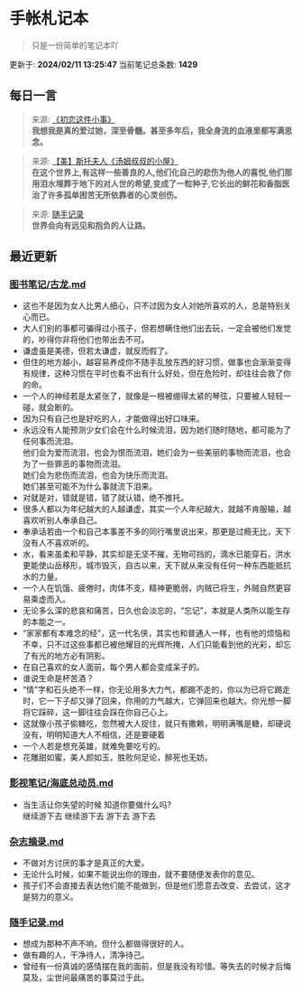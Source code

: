 # 手帐札记本
> 只是一份简单的笔记本吖

更新于: **2024/02/11 13:25:47**
当前笔记总条数: **1429**
## 每日一言
> 来源: [《初恋这件小事》](图书笔记/《初恋这件小事》.md)<br>**我想我是真的爱过她，深至骨髓。甚至多年后，我全身流的血液里都写满思念。**

> 来源: [【美】斯托夫人《汤姆叔叔的小屋》](图书笔记/【美】斯托夫人《汤姆叔叔的小屋》.md)<br>**在这个世界上,有这样一些善良的人,他们化自己的悲伤为他人的喜悦,他们那用泪水埋葬于地下的对人世的希望,变成了一粒种子,它长出的鲜花和香脂医治了许多孤单困苦无所依靠者的心灵创伤。**

> 来源: [随手记录](随手记录.md)<br>**世界会向有远见和抱负的人让路。**

## 最近更新
### [图书笔记/古龙.md](图书笔记/古龙.md)
- 这也不是因为女人比男人细心，只不过因为女人对她所喜欢的人，总是特别关心而已。
- 大人们别的事都可骗得过小孩子，但若想瞒住他们出去玩，一定会被他们发觉的，吵得你非将他们也带出去不可。
- 谦虚虽是美德，但若太谦虚，就反而假了。
- 但住的地方越小，越容易养成你不随手乱放东西的好习惯，做事也会渐渐变得有规律，这种习惯在平时也看不出有什么好处，但在危险时，却往往会救了你的命。
- 一个人的神经若是太紧张了，就像是一根被绷得太紧的琴弦，只要被人轻轻一碰，就会断的。
- 因为只有自己也是好吃的人，才能做得出好口味来。
- 永远没有人能预测少女们会在什么时候流泪，因为她们随时随地，都可能为了任何事而流泪。<br>他们会为爱而流泪，也会为恨而流泪，她们会为一些美丽的事物而流泪，也会为了一些罪恶的事物而流泪。<br>她们会为悲伤而流泪，也会为快乐而流泪。<br>她们甚至可能不为什么事就流下泪来。
- 对就是对，错就是错，错了就认错，绝不推托。
- 很多人都以为年纪越大的人越谦虚，其实一个人年纪越大，就越不肯服输，越喜欢听别人奉承自己。
- 奉承话若由一个和自己本事差不多的同行嘴里说出来，那更是过瘾无比，天下没有人不喜欢听的。
- 水，看来虽柔和平静，其实却是无坚不摧，无物可挡的，滴水已能穿石，洪水更能使山岳移形，城市毁灭，自古以来，天下就从来没有任何一种东西能抵抗水的力量。
- 一个人在饥饿、疲倦时，肉体不支，精神更脆弱，内贼已将生，外贼自然更容易乘虚而入。
- 无论多么深的悲哀和痛苦，日久也会淡忘的，“忘记”，本就是人类所以能生存的本能之一。
- “家家都有本难念的经”，这一代名侠，其实也和普通人一样，也有他的烦恼和不幸，只不过这些事都已被他耀目的光辉所掩，人们只能看到他的光彩，却忘了有光的地方必有阴影。
- 在自己喜欢的女人面前，每个男人都会变成呆子的。
- 谁说生命是杯苦酒？
- “情”字和石头绝不一样，你无论用多大力气，都踢不走的，你以为已将它踢走时，它一下子却又弹了回来，你用的力气越大，它弹回来也越大。你光想一脚将它踩碎，这一脚往往会踩在你自己心上。
- 这就像小孩子偷糖吃，忽然被大人捉住，就只有撒赖，明明满嘴是糖，却硬说没有，明明知道大人不相信，还是要硬着
- 一个人若是想充英雄，就难免要吃亏的。
- 花雕甜如蜜，美人颜如玉，胜败何足论，醉死也无妨。

### [影视笔记/海底总动员.md](影视笔记/海底总动员.md)
- 当生活让你失望的时候  知道你要做什么吗?<br>继续游下去 继续游下去  游下去  游下去

### [杂志摘录.md](杂志摘录.md)
- 不做对方讨厌的事才是真正的大爱。
- 无论什么时候，如果不能说出你的理由，就不要随便发表你的意见。
- 孩子们不会直接去表达他们能不能做到，但是他们愿意去改变、去尝试，这才是努力的意义。

### [随手记录.md](随手记录.md)
- 想成为那种不声不响，但什么都做得很好的人。
- 做有趣的人，干净待人，清净待己。
- 曾经有一份真诚的感情摆在我的面前，但是我没有珍惜。等失去的时候才后悔莫及，尘世间最痛苦的事莫过于此。
